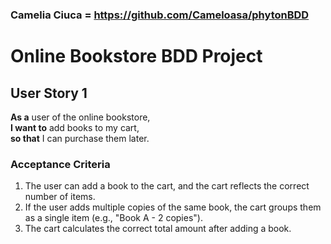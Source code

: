 ### Camelia Ciuca = https://github.com/Cameloasa/phytonBDD

# Online Bookstore BDD Project

## User Story 1
**As a** user of the online bookstore,  
**I want to** add books to my cart,  
**so that** I can purchase them later.

### Acceptance Criteria
1. The user can add a book to the cart, and the cart reflects the correct number of items.
2. If the user adds multiple copies of the same book, the cart groups them as a single item (e.g., "Book A - 2 copies").
3. The cart calculates the correct total amount after adding a book.